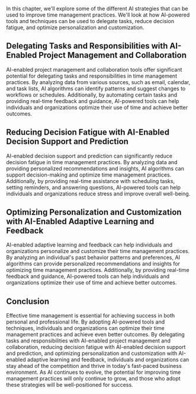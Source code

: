 
In this chapter, we'll explore some of the different AI strategies that can be used to improve time management practices. We'll look at how AI-powered tools and techniques can be used to delegate tasks, reduce decision fatigue, and optimize personalization and customization.

Delegating Tasks and Responsibilities with AI-Enabled Project Management and Collaboration
------------------------------------------------------------------------------------------

AI-enabled project management and collaboration tools offer significant potential for delegating tasks and responsibilities in time management practices. By analyzing data from various sources, such as email, calendar, and task lists, AI algorithms can identify patterns and suggest changes to workflows or schedules. Additionally, by automating certain tasks and providing real-time feedback and guidance, AI-powered tools can help individuals and organizations optimize their use of time and achieve better outcomes.

Reducing Decision Fatigue with AI-Enabled Decision Support and Prediction
-------------------------------------------------------------------------

AI-enabled decision support and prediction can significantly reduce decision fatigue in time management practices. By analyzing data and providing personalized recommendations and insights, AI algorithms can support decision-making and optimize time management practices. Additionally, by providing real-time assistance with scheduling tasks, setting reminders, and answering questions, AI-powered tools can help individuals and organizations reduce stress and improve overall well-being.

Optimizing Personalization and Customization with AI-Enabled Adaptive Learning and Feedback
-------------------------------------------------------------------------------------------

AI-enabled adaptive learning and feedback can help individuals and organizations personalize and customize their time management practices. By analyzing an individual's past behavior patterns and preferences, AI algorithms can provide personalized recommendations and insights for optimizing time management practices. Additionally, by providing real-time feedback and guidance, AI-powered tools can help individuals and organizations optimize their use of time and achieve better outcomes.

Conclusion
----------

Effective time management is essential for achieving success in both personal and professional life. By adopting AI-powered tools and techniques, individuals and organizations can optimize their time management practices and achieve even better outcomes. By delegating tasks and responsibilities with AI-enabled project management and collaboration, reducing decision fatigue with AI-enabled decision support and prediction, and optimizing personalization and customization with AI-enabled adaptive learning and feedback, individuals and organizations can stay ahead of the competition and thrive in today's fast-paced business environment. As AI continues to evolve, the potential for improving time management practices will only continue to grow, and those who adopt these strategies will be well-positioned for success.
